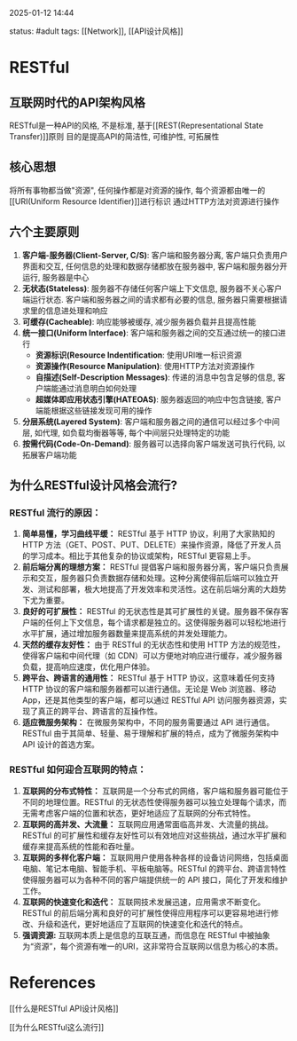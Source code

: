 2025-01-12    14:44

status: #adult 
tags: [[Network]], [[API设计风格]]


# RESTful

## 互联网时代的API架构风格

RESTful是一种API的风格, 不是标准, 基于[[REST(Representational State Transfer)]]原则
目的是提高API的简洁性, 可维护性, 可拓展性

## 核心思想

将所有事物都当做"资源", 任何操作都是对资源的操作, 每个资源都由唯一的[[URI(Uniform Resource Identifier)]]进行标识
通过HTTP方法对资源进行操作

## 六个主要原则

1. **客户端-服务器(Client-Server, C/S)**: 客户端和服务器分离, 客户端只负责用户界面和交互, 任何信息的处理和数据存储都放在服务器中, 客户端和服务器分开运行, 服务器是中心
2. **无状态(Stateless)**: 服务器不存储任何客户端上下文信息, 服务器不关心客户端运行状态. 客户端和服务器之间的请求都有必要的信息, 服务器只需要根据请求里的信息进处理和响应
3. **可缓存(Cacheable)**: 响应能够被缓存, 减少服务器负载并且提高性能
4. **统一接口(Uniform Interface)**: 客户端和服务器之间的交互通过统一的接口进行
	- **资源标识(Resource Indentification**: 使用URI唯一标识资源
	- **资源操作(Resource Manipulation)**: 使用HTTP方法对资源操作
	- **自描述(Self-Description Messages)**: 传递的消息中包含足够的信息, 客户端能通过消息明白如何处理
	- **超媒体即应用状态引擎(HATEOAS)**: 服务器返回的响应中包含链接, 客户端能根据这些链接发现可用的操作
5. **分层系统(Layered System)**: 客户端和服务器之间的通信可以经过多个中间层, 如代理, 如负载均衡器等等, 每个中间层只处理特定的功能
6. **按需代码(Code-On-Demand)**: 服务器可以选择向客户端发送可执行代码, 以拓展客户端功能

## 为什么RESTful设计风格会流行?
### **RESTful 流行的原因：**

1. **简单易懂，学习曲线平缓：** RESTful 基于 HTTP 协议，利用了大家熟知的 HTTP 方法（GET、POST、PUT、DELETE）来操作资源，降低了开发人员的学习成本。相比于其他复杂的协议或架构，RESTful 更容易上手。
2. **前后端分离的理想方案：** RESTful 提倡客户端和服务器分离，客户端只负责展示和交互，服务器只负责数据存储和处理。这种分离使得前后端可以独立开发、测试和部署，极大地提高了开发效率和灵活性。这在前后端分离的大趋势下尤为重要。
3. **良好的可扩展性：** RESTful 的无状态性是其可扩展性的关键。服务器不保存客户端的任何上下文信息，每个请求都是独立的。这使得服务器可以轻松地进行水平扩展，通过增加服务器数量来提高系统的并发处理能力。
4. **天然的缓存友好性：** 由于 RESTful 的无状态性和使用 HTTP 方法的规范性，使得客户端和中间代理（如 CDN）可以方便地对响应进行缓存，减少服务器负载，提高响应速度，优化用户体验。
5. **跨平台、跨语言的通用性：** RESTful 基于 HTTP 协议，这意味着任何支持 HTTP 协议的客户端和服务器都可以进行通信。无论是 Web 浏览器、移动 App，还是其他类型的客户端，都可以通过 RESTful API 访问服务器资源，实现了真正的跨平台、跨语言的互操作性。
6. **适应微服务架构：** 在微服务架构中，不同的服务需要通过 API 进行通信。RESTful 由于其简单、轻量、易于理解和扩展的特点，成为了微服务架构中 API 设计的首选方案。

### **RESTful 如何迎合互联网的特点：**

1. **互联网的分布式特性：** 互联网是一个分布式的网络，客户端和服务器可能位于不同的地理位置。RESTful 的无状态性使得服务器可以独立处理每个请求，而无需考虑客户端的位置和状态，更好地适应了互联网的分布式特性。
2. **互联网的高并发、大流量：** 互联网应用通常面临高并发、大流量的挑战。RESTful 的可扩展性和缓存友好性可以有效地应对这些挑战，通过水平扩展和缓存来提高系统的性能和吞吐量。
3. **互联网的多样化客户端：** 互联网用户使用各种各样的设备访问网络，包括桌面电脑、笔记本电脑、智能手机、平板电脑等。RESTful 的跨平台、跨语言特性使得服务器可以为各种不同的客户端提供统一的 API 接口，简化了开发和维护工作。
4. **互联网的快速变化和迭代：** 互联网技术发展迅速，应用需求不断变化。RESTful 的前后端分离和良好的可扩展性使得应用程序可以更容易地进行修改、升级和迭代，更好地适应了互联网的快速变化和迭代的特点。
5. **强调资源:** 互联网本质上是信息的互联互通，而信息在 RESTful 中被抽象为“资源”，每个资源有唯一的URI，这非常符合互联网以信息为核心的本质。




# References

[[什么是RESTful API设计风格]]

[[为什么RESTful这么流行]]